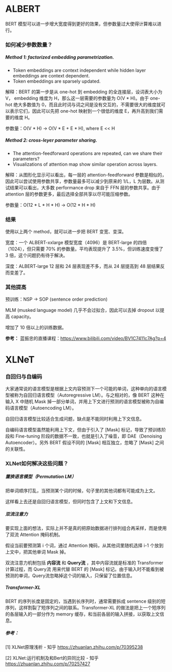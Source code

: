 # ALBERT

BERT 模型可以进一步增大宽度得到更好的效果，但参数量过大使得计算难以进行。

### 如何减少参数数量？

##### Method 1: factorized embedding parametrization. 

+ Token embeddings are context independent while hidden layer embeddings are context dependent.
+ Token embeddings are sparsely updated.

解释：BERT 的第一步是从 one-hot 到 embedding 的全连接层，设词表大小为 V， embedding 维度为 H，那么这一层需要的参数量为 O(V * H)。由于 one-hot 绝大多数值为 0，而且此时词与词之间是没有交互的，不需要很大的维度就可以表示它们，因此可以先把 one-hot 映射到一个很低的维度 E，再升高到我们需要的维度 H。

参数量：O(V * H) -> O(V * E + E * H), where E << H

##### Method 2: cross-leyer parameter sharing. 

+ The attention-feedforward operations are repeated, can we share their parameters?
+ Visualizations of attention map show similar operation across layers.

解释：从图形化显示可以看出，每一层的 attention-feedforward 参数是相似的，因此可以尝试使用参数共享，参数量最多可以减少到原来的 1/L，L 为层数。从测试结果可以看出，大多数 performance drop 来自于 FFN 层的参数共享。由于 attention 层的参数更多，最后选择全部共享以尽可能压缩参数。

参数量：O(12 * L * H * H) -> O(12 * H * H) 

### 结果

使用以上两个 method，就可以进一步把 BERT 变宽、变深。

宽度：一个 ALBERT-xxlarge 模型宽度（4096）是 BERT-large 的四倍（1024），但只需要 70% 的参数量。平均表现提升了 3.5%，但训练速度变慢了 3 倍，这个问题扔有待于解决。

深度：ALBERT-large 12 层和 24 层表现差不多，而从 24 层提高到 48 层结果反而变差了。

### 其他提高

预训练：NSP -> SOP (sentence order prediction)

MLM (musked language model) 几乎不会过拟合，因此可以去掉 dropout 以提高 capacity。

增加了 10 倍以上的训练数据。



**参考：** 蓝振忠的直播课程：https://www.bilibili.com/video/BV1C7411c7Ag?p=4



# XLNeT

### 自回归与自编码

大家通常说的语言模型是根据上文内容预测下一个可能的单词，这种单向的语言模型被称为自回归语言模型（Autoregressive LM）。与之相对的，像 BERT 这种在输入 X 中随机 Mask 掉一部分单词，并用上下文进行预测的语言模型被称为自编码语言模型（Autoencoding LM）。

自回归语言模型比较适合生成问题，缺点是不能同时利用上下文信息。

自编码语言模型虽然能利用上下文，但由于引入了 [Mask] 标记，导致了预训练阶段和 Fine-tuning 阶段的数据不一致，也就是引入了噪音，即 DAE（Denoising Autoencoder）。另外 BERT 假设不同的 [Mask] 相互独立，忽略了 [Mask] 之间的关联性。



### XLNet如何解决这些问题？

##### 置换语言模型（Permutation LM）

把单词顺序打乱，当预测某个词的时候，句子里的其他词都有可能成为上文。

这样看上去还是自回归语言模型，但同时包含了上文和下文信息。

##### 双流注意力

要实现上面的想法，实际上并不是真的把原始数据进行排列组合再采样，而是使用了双流 Attention 掩码机制。

假设当前要预测第 i 个词，通过 Attention 掩码，从其他词里随机选择 i-1 个放到上文中，把其他单词 Mask 掉。

双流注意力机制包括 **内容流** 和 **Query流** ，其中内容流就是标准的 Transformer 计算过程，而 Query流 用来代替 BERT 的 [Mask] 标记。由于输入时不能看到被预测的单词，Query流忽略掉这个词的输入，只保留了位置信息。



##### Transformer-XL

BERT 的序列长度是固定的，当遇到长序列时，通常需要拆成 sentence 级别的短序列，这样割裂了短序列之间的联系。Transformer-XL 的做法是把上一个短序列的各层输入的一部分作为 memory 缓存，和当前各层的输入拼接，以获取上文信息。



##### 参考：

[1] XLNet原理浅析 - 知乎
https://zhuanlan.zhihu.com/p/70395238

[2] XLNet:运行机制及和Bert的异同比较 - 知乎
https://zhuanlan.zhihu.com/p/70257427